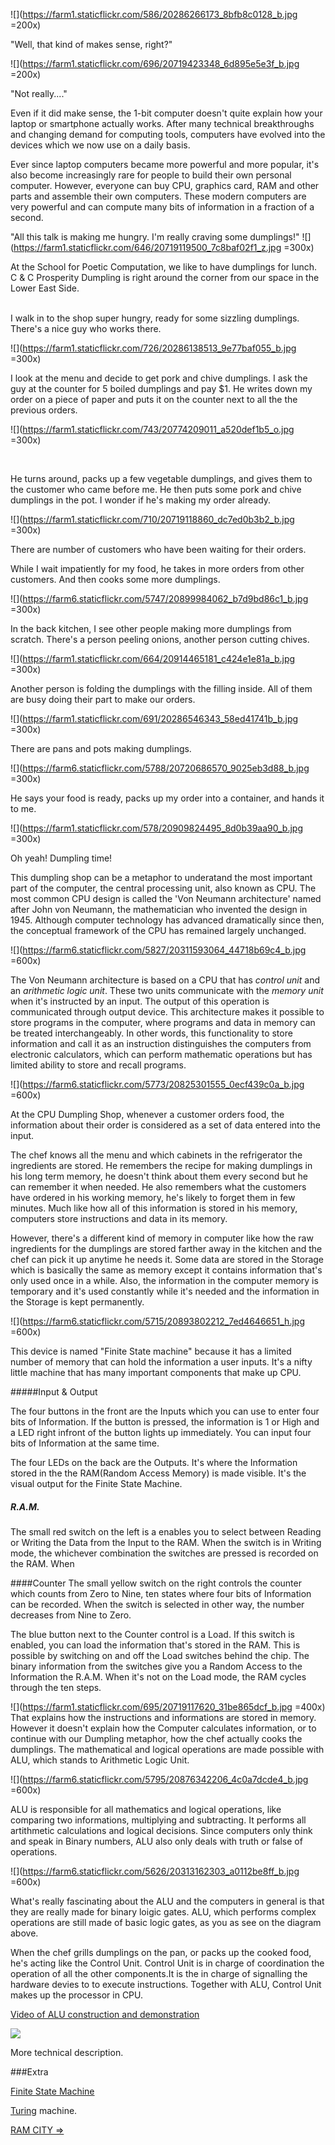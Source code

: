  

![](https://farm1.staticflickr.com/586/20286266173_8bfb8c0128_b.jpg =200x)

"Well, that kind of makes sense, right?" 


![](https://farm1.staticflickr.com/696/20719423348_6d895e5e3f_b.jpg =200x)

"Not really...." 


Even if it did make sense, the 1-bit computer doesn't quite explain how your laptop or smartphone actually works. After many technical breakthroughs and changing demand for computing tools, computers have evolved into the devices which we now use on a daily basis.

Ever since laptop computers became more powerful and more popular, it's also become increasingly rare for people to build their own personal computer. However, everyone can buy CPU, graphics card, RAM and other parts and assemble their own computers. These modern computers are very powerful and can compute many bits of information in a fraction of a second.


 
"All this talk is making me hungry. I'm really craving some dumplings!"
![](https://farm1.staticflickr.com/646/20719119500_7c8baf02f1_z.jpg =300x)

At the School for Poetic Computation, we like to have dumplings for lunch. C & C Prosperity Dumpling is right around the corner from our space in the Lower East Side.  
</br>
 

I  walk in to the shop super hungry, ready for some sizzling dumplings. There's a nice guy who works there. 

![](https://farm1.staticflickr.com/726/20286138513_9e77baf055_b.jpg =300x)

I look at the menu and decide to get pork and chive dumplings. I ask the guy at the counter for 5 boiled dumplings and pay $1. He writes down my order on a piece of paper and puts it on the counter next to all the the previous orders.  
 
![](https://farm1.staticflickr.com/743/20774209011_a520def1b5_o.jpg =300x)
 
</br> 

He turns around, packs up a few vegetable dumplings, and gives them to the customer who came before me. He then puts some pork and chive dumplings in the pot. I wonder if he's making my order already. 

![](https://farm1.staticflickr.com/710/20719118860_dc7ed0b3b2_b.jpg =300x)

There are number of customers who have been waiting for their orders.  
 

While I wait impatiently for my food, he takes in more orders from other customers. And then cooks some more dumplings. 
 
 ![](https://farm6.staticflickr.com/5747/20899984062_b7d9bd86c1_b.jpg =300x)
 
In the back kitchen, I see other people making more dumplings from scratch. There's a person peeling onions, another person cutting chives.
 

![](https://farm1.staticflickr.com/664/20914465181_c424e1e81a_b.jpg =300x)

Another person is folding the dumplings with the filling inside. All of them are busy doing their part to make our orders.

 
![](https://farm1.staticflickr.com/691/20286546343_58ed41741b_b.jpg =300x)

There are pans and pots making dumplings. 

 
 
 ![](https://farm6.staticflickr.com/5788/20720686570_9025eb3d88_b.jpg =300x)
 
He says your food is ready, packs up my order into a container, and hands it to me. 


 ![](https://farm1.staticflickr.com/578/20909824495_8d0b39aa90_b.jpg =300x)
 
 Oh yeah! Dumpling time! 
 
 



This dumpling shop can be a metaphor to underatand the most important part of the computer, the central processing unit, also known as CPU. The most common CPU design is called the 'Von Neumann architecture' named after John von Neumann, the mathematician who invented the design in 1945. Although computer technology has advanced dramatically since then, the conceptual framework of the CPU has remained largely unchanged.



![](https://farm6.staticflickr.com/5827/20311593064_44718b69c4_b.jpg =600x)




The Von Neumann architecture is based on a CPU that has *control unit* and an *arithmetic logic unit*. These two units communicate with the *memory unit* when it's instructed by an input. The output of this operation is communicated through output device. This architecture makes it possible to store programs in the computer, where programs and data in memory can be treated interchangeably. In other words, this functionality to store information and call it as an instruction distinguishes the computers from electronic calculators, which can perform mathematic operations but has limited ability to store and recall programs. 






![](https://farm6.staticflickr.com/5773/20825301555_0ecf439c0a_b.jpg =600x)




At the CPU Dumpling Shop, whenever a customer orders food, the information about their order is considered as a set of data entered into the input.  

The chef knows all the menu and which cabinets in the refrigerator the ingredients are stored. He remembers the recipe for making dumplings in his long term memory, he doesn't think about them every second but he can remember it when needed. He also remembers what the customers have ordered in his working memory, he's likely to forget them in few minutes. Much like how all of this information is stored in his memory, computers store instructions and data in its memory.   

However, there's a different kind of memory in computer like how the raw ingredients for the dumplings are stored farther away in the kitchen and the chef can pick it up anytime he needs it. Some data are stored in the Storage which is basically the same as memory except it contains information that's only used once in a while. Also, the information in the computer memory is temporary and it's used constantly while it's needed and the information in the Storage is kept permanently.   

  ![](https://farm6.staticflickr.com/5715/20893802212_7ed4646651_h.jpg =600x)
  
This device is named "Finite State machine" because it has a limited number of memory that can hold the information a user inputs. It's a nifty little machine that has many important components that make up CPU. 

#####Input & Output

The four buttons in the front are the Inputs which you can use to enter four bits of Information. If the button is pressed, the information is 1 or High and a LED right infront of the button lights up immediately. You can input four bits of Information at the same time. 
  
  
The four LEDs on the back are the Outputs. It's where the Information stored in the the RAM(Random Access Memory) is made visible. It's the visual output for the Finite State Machine.  

##### R.A.M. 

The small red switch on the left is a enables you to select between Reading or Writing the Data from the Input to the RAM. When the switch is in Writing mode, the whichever combination the switches are pressed is recorded on the RAM. When 
  
####Counter
The small yellow switch on the right controls the counter which counts from Zero to Nine, ten states where four bits of Information can be recorded. When the switch is selected in other way, the number decreases from Nine to Zero. 
  
   
The blue button next to the Counter control is a Load. If this switch is enabled, you can load the information that's stored in the RAM. This is possible by switching on and off the Load switches behind the chip. The binary information from the switches give you a Random Access to the Information the R.A.M. When it's not on the Load mode, the RAM cycles through the ten steps. 
   
![](https://farm1.staticflickr.com/695/20719117620_31be865dcf_b.jpg =400x)   
  That explains how the instructions and informations are stored in memory. However it doesn't explain how the Computer calculates information, or to continue with our Dumpling metaphor, how the chef actually cooks the dumplings. The mathematical and logical operations are made possible with ALU, which stands to Arithmetic Logic Unit. 

![](https://farm6.staticflickr.com/5795/20876342206_4c0a7dcde4_b.jpg =600x)
 
ALU is responsible for all mathematics and logical operations, like comparing two informations, multiplying and subtracting. It performs all artithmetic calculations and logical decisions.  Since computers only think and speak in Binary numbers, ALU also only deals with truth or false of operations.  

![](https://farm6.staticflickr.com/5626/20313162303_a0112be8ff_b.jpg =600x)

What's really fascinating about the ALU and the computers in general is that they are really made for binary loigic gates. ALU, which performs complex operations are still made of basic logic gates, as you as see on the diagram above. 

When the chef grills dumplings on the pan, or packs up the cooked food, he's acting like the Control Unit. Control Unit is in charge of coordination the operation of all the other components.It is the in charge of signalling the hardware devies to to execute instructions. Together with ALU, Control Unit makes up the processor in CPU. 

[Video of ALU construction and demonstration](https://vimeo.com/136831074)
     
  
  
![](https://farm6.staticflickr.com/5636/20666499401_13440b1738_z.jpg)

More technical description. 

###Extra 

[Finite State Machine](https://github.com/tchoi8/handmadecomputer/tree/master/FSM)   
  
[Turing](https://github.com/tchoi8/handmadecomputer/tree/master/Turing) machine. 
 
[RAM CITY ⇒](https://github.com/tchoi8/handmadecomputer/blob/master/RAMcity/readme.md)
